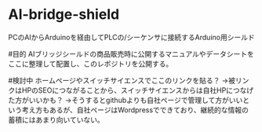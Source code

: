 # AI-bridge-shield
PCのAIからArduinoを経由してPLCの/シーケンサに接続するArduino用シールド

#目的
AIブリッジシールドの商品販売時に公開するマニュアルやデータシートをここに整理して配置し、このレポジトリを公開する。

#検討中
ホームページやスイッチサイエンスでここのリンクを貼る？
→被リンクはHPのSEOにつながることから、スイッチサイエンスからは自社HPにつなげた方がいいかも？
→そうするとgithubよりも自社ページで管理して方がいいという考え方もあるが、自社ページはWordpressでできており、継続的な情報の蓄積にはあまり向いていない。
